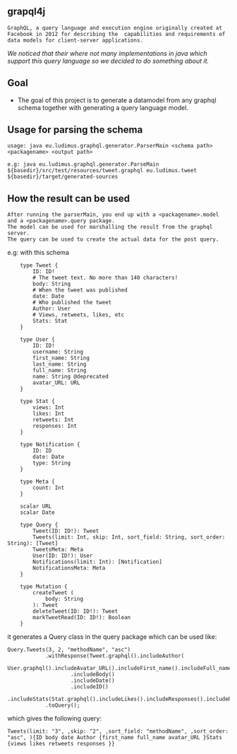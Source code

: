 ## grapql4j


`GraphQL, a query language and execution engine originally created at Facebook in 2012 for describing the 
capabilities and requirements of data models for client‐server applications.
`

_We noticed that their where not many implementations in java which support this query language so we decided to do something about it._

## Goal

  - The goal of this project is to generate a datamodel from any graphql schema together with generating a query language model.



## Usage for parsing the schema

    usage: java eu.ludimus.graphql.generator.ParserMain <schema path> <packagename> <output path>
    
    e.g: java eu.ludimus.graphql.generator.ParseMain ${basedir}/src/test/resources/tweet.graphql eu.ludimus.tweet ${basedir}/target/generated-sources

## How the result can be used
    After running the parserMain, you end up with a <packagename>.model and a <packagename>.query package.
    The model can be used for marshalling the result from the graphql server.
    The query can be used to create the actual data for the post query.
    
e.g: with this schema
        
        type Tweet {
            ID: ID!
            # The tweet text. No more than 140 characters!
            body: String
            # When the tweet was published
            date: Date
            # Who published the tweet
            Author: User
            # Views, retweets, likes, etc
            Stats: Stat
        }

        type User {
            ID: ID!
            username: String
            first_name: String
            last_name: String
            full_name: String
            name: String @deprecated
            avatar_URL: URL
        }

        type Stat {
            views: Int
            likes: Int
            retweets: Int
            responses: Int
        }

        type Notification {
            ID: ID
            date: Date
            type: String
        }

        type Meta {
            count: Int
        }

        scalar URL
        scalar Date

        type Query {
            Tweet(ID: ID!): Tweet
            Tweets(limit: Int, skip: Int, sort_field: String, sort_order: String): [Tweet]
            TweetsMeta: Meta
            User(ID: ID!): User
            Notifications(limit: Int): [Notification]
            NotificationsMeta: Meta
        }

        type Mutation {
            createTweet (
                body: String
            ): Tweet
            deleteTweet(ID: ID!): Tweet
            markTweetRead(ID: ID!): Boolean
        }

it generates a Query class in the query package which can be used like:

    Query.Tweets(3, 2, "methodName", "asc")
                .withResponse(Tweet.graphql().includeAuthor(
                        User.graphql().includeAvatar_URL().includeFirst_name().includeFull_name())
                        .includeBody()
                        .includeDate()
                        .includeID()
                        .includeStats(Stat.graphql().includeLikes().includeResponses().includeRetweets().includeViews()))
                .toQuery();
                
which gives the following query:                

    Tweets(limit: "3", ,skip: "2", ,sort_field: "methodName", ,sort_order: "asc", ){ID body date Author {first_name full_name avatar_URL }Stats {views likes retweets responses }}
